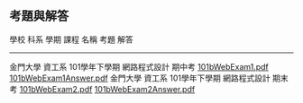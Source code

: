 ## 考題與解答

學校         科系       學期              課程            名稱            考題                                 解答
---------    --------   ----------------  -------------   -------------   ---------------------------------    ----------------------------
金門大學     資工系     101學年下學期     網路程式設計    期中考          [101bWebExam1.pdf]                   [101bWebExam1Answer.pdf]
金門大學     資工系     101學年下學期     網路程式設計    期末考          [101bWebExam2.pdf]                   [101bWebExam2Answer.pdf]

[101bWebExam1.pdf]:https://dl.dropboxusercontent.com/u/101584453/cs/exam/101bWebExam1.pdf
[101bWebExam1Answer.pdf]:https://dl.dropboxusercontent.com/u/101584453/cs/exam/101bWebExam1Answer.pdf
[101bWebExam2.pdf]:https://dl.dropboxusercontent.com/u/101584453/cs/exam/101bWebExam2.pdf
[101bWebExam2Answer.pdf]:https://dl.dropboxusercontent.com/u/101584453/cs/exam/101bWebExam2Answer.pdf
